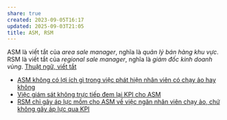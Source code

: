 ```yaml
---
share: true
created: 2023-09-05T16:17
updated: 2025-09-03T21:05
title: ASM, RSM
---
```

ASM là viết tắt của *area sale manager*, nghĩa là *quản lý bán hàng khu vực*.
RSM là viết tắt của *regional sale manager*, nghĩa là *giám đốc kinh doanh vùng*.
[Thuật ngữ, viết tắt](../../../B%E1%BA%A3o%20hi%E1%BB%83m/Thu%E1%BA%ADt%20ng%E1%BB%AF,%20vi%E1%BA%BFt%20t%E1%BA%AFt.md)
- [ASM không có lợi ích gì trong việc phát hiện nhân viên có chạy ảo hay không](📜Tài%20nguyên/Tình%20hình%20ở%20Việt%20Nam/Ngành%20nghề%20cụ%20thể/Tài%20chính/Trung%20gian%20thanh%20toán/Smartpay/ASM,%20RSM/ASM%20không%20có%20lợi%20ích%20gì%20trong%20việc%20phát%20hiện%20nhân%20viên%20có%20chạy%20ảo%20hay%20không.md)
- [Việc giám sát không trực tiếp đem lại KPI cho ASM](📜Tài%20nguyên/Tình%20hình%20ở%20Việt%20Nam/Ngành%20nghề%20cụ%20thể/Tài%20chính/Trung%20gian%20thanh%20toán/Smartpay/ASM,%20RSM/Việc%20giám%20sát%20không%20trực%20tiếp%20đem%20lại%20KPI%20cho%20ASM.md)
- [RSM chỉ gây áp lực mồm cho ASM về việc ngăn nhân viên chạy ảo, chứ không gây áp lực qua KPI](📜Tài%20nguyên/Tình%20hình%20ở%20Việt%20Nam/Ngành%20nghề%20cụ%20thể/Tài%20chính/Trung%20gian%20thanh%20toán/Smartpay/ASM,%20RSM/RSM%20chỉ%20gây%20áp%20lực%20mồm%20cho%20ASM%20về%20việc%20ngăn%20nhân%20viên%20chạy%20ảo,%20chứ%20không%20gây%20áp%20lực%20qua%20KPI.md)
